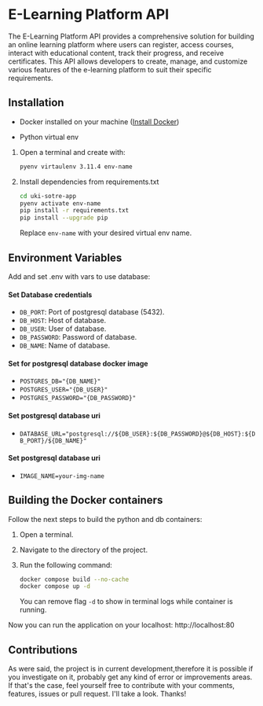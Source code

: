 # E-Learning Platform API 
The E-Learning Platform API provides a comprehensive solution for building an online learning platform where users can register, access courses, interact with educational content, track their progress, and receive certificates. This API allows developers to create, manage, and customize various features of the e-learning platform to suit their specific requirements.

## Installation

- Docker installed on your machine ([Install Docker](https://docs.docker.com/get-docker/))

- Python virtual env
1. Open a terminal and create with:
    ```bash
    pyenv virtaulenv 3.11.4 env-name 
    ```
2. Install dependencies from requirements.txt
    ```bash
    cd uki-sotre-app
    pyenv activate env-name
    pip install -r requirements.txt
    pip install --upgrade pip
    ```
    Replace `env-name` with your desired virtual env name.

## Environment Variables

Add and set .env with vars to use database:

#### Set Database credentials
- `DB_PORT`: Port of postgresql database (5432).
- `DB_HOST`: Host of database.
- `DB_USER`: User of database.
- `DB_PASSWORD`: Password of database.
- `DB_NAME`: Name of database.


#### Set for postgresql database docker image
- `POSTGRES_DB="{DB_NAME}"`
- `POSTGRES_USER="{DB_USER}"`
- `POSTGRES_PASSWORD="{DB_PASSWORD}"`

#### Set postgresql database uri
- `DATABASE_URL="postgresql://${DB_USER}:${DB_PASSWORD}@${DB_HOST}:${DB_PORT}/${DB_NAME}"`

#### Set postgresql database uri
- `IMAGE_NAME=your-img-name`

## Building the Docker containers

Follow the next steps to build the python and db containers:

1. Open a terminal.
2. Navigate to the directory of the project.
3. Run the following command:

    ```bash
    docker compose build --no-cache
    docker compose up -d 
    ```

    You can remove flag `-d` to show in terminal logs while container is running.

Now you can run the application on your localhost: http://localhost:80

## Contributions
As were said, the project is in current development,therefore it is possible if you investigate on it, probably get any  kind of error or improvements areas. If that's the case, feel yourself free to contribute with your comments, features, issues or pull request. I'll take a look. Thanks!
